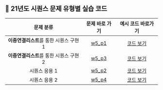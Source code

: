 ## 🌱 21년도 시퀀스 문제 유형별 실습 코드


| 문제 분류 | 문제 바로 가기 | 예시 코드 바로가기 |
| :--: | :--: | :--: |
| **이중연결리스트**를 통한 시퀀스 구현1 | [w5_p1](https://github.com/Landvibe-DataStructure-2023Study/Prob/blob/main/21%20%EC%8B%A4%EC%8A%B5%20%EB%AC%B8%EC%A0%9C/Prob_W5/prob-W5_P1.pdf) |[코드 보기](https://github.com/Landvibe-DataStructure-2023Study/LimJumin/blob/main/21%20%EC%8B%A4%EC%8A%B5%20%EC%BD%94%EB%93%9C/%EC%8B%9C%ED%80%80%EC%8A%A4/21_w5_p1.cpp)|
| **이중연결리스트**를 통한 시퀀스 구현2 | [w5_p3](https://github.com/Landvibe-DataStructure-2023Study/Prob/blob/main/21%20%EC%8B%A4%EC%8A%B5%20%EB%AC%B8%EC%A0%9C/Prob_W5/prob-W5_P3.pdf) |[코드 보기](https://github.com/Landvibe-DataStructure-2023Study/LimJumin/blob/main/21%20%EC%8B%A4%EC%8A%B5%20%EC%BD%94%EB%93%9C/%EC%8B%9C%ED%80%80%EC%8A%A4/21_w5_p3.cpp)|
| 시퀀스 응용 1 | [w5_p2](https://github.com/Landvibe-DataStructure-2023Study/Prob/blob/main/21%20%EC%8B%A4%EC%8A%B5%20%EB%AC%B8%EC%A0%9C/Prob_W5/prob-W5_P2.pdf) |[코드 보기](https://github.com/Landvibe-DataStructure-2023Study/LimJumin/blob/main/21%20%EC%8B%A4%EC%8A%B5%20%EC%BD%94%EB%93%9C/%EC%8B%9C%ED%80%80%EC%8A%A4/21_w5_p2.cpp)|
| 시퀀스 응용 2 | [w5_p4](https://github.com/Landvibe-DataStructure-2023Study/Prob/blob/main/21%20%EC%8B%A4%EC%8A%B5%20%EB%AC%B8%EC%A0%9C/Prob_W5/prob-W5_P4.pdf) |[코드 보기](https://github.com/Landvibe-DataStructure-2023Study/LimJumin/blob/main/21%20%EC%8B%A4%EC%8A%B5%20%EC%BD%94%EB%93%9C/%EC%8B%9C%ED%80%80%EC%8A%A4/21_w5_p4.cpp)|

